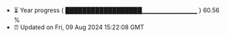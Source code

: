 - ⏳ Year progress { ██████████████████▁▁▁▁▁▁▁▁▁▁▁▁ } 60.56 %
- ⏰ Updated on Fri, 09 Aug 2024 15:22:08 GMT

